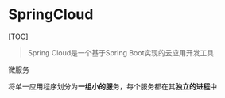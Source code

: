 # SpringCloud

[TOC]

> Spring Cloud是一个基于Spring Boot实现的云应用开发工具



微服务

将单一应用程序划分为**一组小的服**务，每个服务都在其**独立的进程**中

